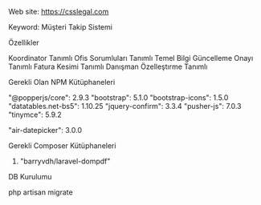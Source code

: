 Web site: https://csslegal.com

Keyword: Müşteri Takip Sistemi

Özellikler

Koordinator Tanımlı
Ofis Sorumluları Tanımlı
Temel Bilgi Güncelleme Onayı Tanımlı
Fatura Kesimi Tanımlı
Danışman Özelleştırme Tanımlı

Gerekli Olan NPM Kütüphaneleri

"@popperjs/core": 2.9.3
"bootstrap": 5.1.0
"bootstrap-icons": 1.5.0
"datatables.net-bs5": 1.10.25
"jquery-confirm": 3.3.4
"pusher-js": 7.0.3
"tinymce": 5.9.2

"air-datepicker": 3.0.0


Gerekli Composer Kütüphaneleri

1. "barryvdh/laravel-dompdf"

DB Kurulumu

php artisan migrate
